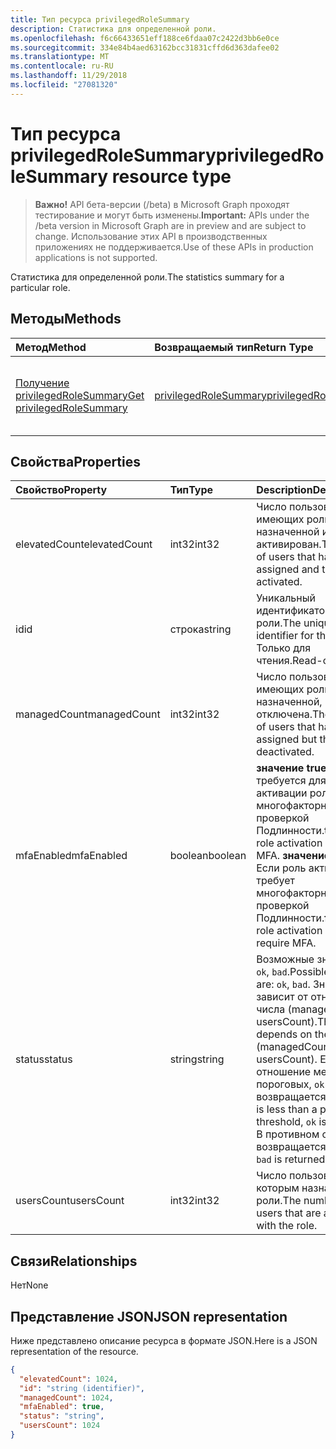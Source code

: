 ```yaml
---
title: Тип ресурса privilegedRoleSummary
description: Статистика для определенной роли.
ms.openlocfilehash: f6c66433651eff188ce6fdaa07c2422d3bb6e0ce
ms.sourcegitcommit: 334e84b4aed63162bcc31831cffd6d363dafee02
ms.translationtype: MT
ms.contentlocale: ru-RU
ms.lasthandoff: 11/29/2018
ms.locfileid: "27081320"
---
```

# <a name="privilegedrolesummary-resource-type"></a><span data-ttu-id="5a131-103">Тип ресурса privilegedRoleSummary</span><span class="sxs-lookup"><span data-stu-id="5a131-103">privilegedRoleSummary resource type</span></span>

> <span data-ttu-id="5a131-104">**Важно!** API бета-версии (/beta) в Microsoft Graph проходят тестирование и могут быть изменены.</span><span class="sxs-lookup"><span data-stu-id="5a131-104">**Important:** APIs under the /beta version in Microsoft Graph are in preview and are subject to change.</span></span> <span data-ttu-id="5a131-105">Использование этих API в производственных приложениях не поддерживается.</span><span class="sxs-lookup"><span data-stu-id="5a131-105">Use of these APIs in production applications is not supported.</span></span>

<span data-ttu-id="5a131-106">Статистика для определенной роли.</span><span class="sxs-lookup"><span data-stu-id="5a131-106">The statistics summary for a particular role.</span></span>


## <a name="methods"></a><span data-ttu-id="5a131-107">Методы</span><span class="sxs-lookup"><span data-stu-id="5a131-107">Methods</span></span>

| <span data-ttu-id="5a131-108">Метод</span><span class="sxs-lookup"><span data-stu-id="5a131-108">Method</span></span>           | <span data-ttu-id="5a131-109">Возвращаемый тип</span><span class="sxs-lookup"><span data-stu-id="5a131-109">Return Type</span></span>    |<span data-ttu-id="5a131-110">Описание</span><span class="sxs-lookup"><span data-stu-id="5a131-110">Description</span></span>|
|:---------------|:--------|:----------|
|[<span data-ttu-id="5a131-111">Получение privilegedRoleSummary</span><span class="sxs-lookup"><span data-stu-id="5a131-111">Get privilegedRoleSummary</span></span>](../api/privilegedrolesummary-get.md) | [<span data-ttu-id="5a131-112">privilegedRoleSummary</span><span class="sxs-lookup"><span data-stu-id="5a131-112">privilegedRoleSummary</span></span>](privilegedrolesummary.md) |<span data-ttu-id="5a131-113">Чтение свойства и связи объекта privilegedRoleSummary.</span><span class="sxs-lookup"><span data-stu-id="5a131-113">Read properties and relationships of privilegedRoleSummary object.</span></span>|

## <a name="properties"></a><span data-ttu-id="5a131-114">Свойства</span><span class="sxs-lookup"><span data-stu-id="5a131-114">Properties</span></span>
| <span data-ttu-id="5a131-115">Свойство</span><span class="sxs-lookup"><span data-stu-id="5a131-115">Property</span></span>     | <span data-ttu-id="5a131-116">Тип</span><span class="sxs-lookup"><span data-stu-id="5a131-116">Type</span></span>   |<span data-ttu-id="5a131-117">Description</span><span class="sxs-lookup"><span data-stu-id="5a131-117">Description</span></span>|
|:---------------|:--------|:----------|
|<span data-ttu-id="5a131-118">elevatedCount</span><span class="sxs-lookup"><span data-stu-id="5a131-118">elevatedCount</span></span>|<span data-ttu-id="5a131-119">int32</span><span class="sxs-lookup"><span data-stu-id="5a131-119">int32</span></span>|<span data-ttu-id="5a131-120">Число пользователей, имеющих роли, назначенной и роль активирован.</span><span class="sxs-lookup"><span data-stu-id="5a131-120">The number of users that have the role assigned and the role is activated.</span></span>|
|<span data-ttu-id="5a131-121">id</span><span class="sxs-lookup"><span data-stu-id="5a131-121">id</span></span>|<span data-ttu-id="5a131-122">строка</span><span class="sxs-lookup"><span data-stu-id="5a131-122">string</span></span>| <span data-ttu-id="5a131-123">Уникальный идентификатор для роли.</span><span class="sxs-lookup"><span data-stu-id="5a131-123">The unique identifier for the role.</span></span> <span data-ttu-id="5a131-124">Только для чтения.</span><span class="sxs-lookup"><span data-stu-id="5a131-124">Read-only.</span></span>|
|<span data-ttu-id="5a131-125">managedCount</span><span class="sxs-lookup"><span data-stu-id="5a131-125">managedCount</span></span>|<span data-ttu-id="5a131-126">int32</span><span class="sxs-lookup"><span data-stu-id="5a131-126">int32</span></span>|<span data-ttu-id="5a131-127">Число пользователей, имеющих роли, назначенной, но роль отключена.</span><span class="sxs-lookup"><span data-stu-id="5a131-127">The number of users that have the role assigned but the role is deactivated.</span></span>|
|<span data-ttu-id="5a131-128">mfaEnabled</span><span class="sxs-lookup"><span data-stu-id="5a131-128">mfaEnabled</span></span>|<span data-ttu-id="5a131-129">boolean</span><span class="sxs-lookup"><span data-stu-id="5a131-129">boolean</span></span>|<span data-ttu-id="5a131-130">**значение true,** Если требуется для активации роли многофакторной проверкой Подлинности.</span><span class="sxs-lookup"><span data-stu-id="5a131-130">**true** if the role activation requires MFA.</span></span> <span data-ttu-id="5a131-131">**значение false,** Если роль активации не требует многофакторной проверкой Подлинности.</span><span class="sxs-lookup"><span data-stu-id="5a131-131">**false** if the role activation doesn't require MFA.</span></span>|
|<span data-ttu-id="5a131-132">status</span><span class="sxs-lookup"><span data-stu-id="5a131-132">status</span></span>|<span data-ttu-id="5a131-133">string</span><span class="sxs-lookup"><span data-stu-id="5a131-133">string</span></span>| <span data-ttu-id="5a131-134">Возможные значения: `ok`, `bad`.</span><span class="sxs-lookup"><span data-stu-id="5a131-134">Possible values are: `ok`, `bad`.</span></span> <span data-ttu-id="5a131-135">Значение зависит от отношение числа (managedCount / usersCount).</span><span class="sxs-lookup"><span data-stu-id="5a131-135">The value depends on the ratio of (managedCount / usersCount).</span></span> <span data-ttu-id="5a131-136">Если отношение меньше, чем пороговых, `ok` возвращается.</span><span class="sxs-lookup"><span data-stu-id="5a131-136">If the ratio is less than a predefined threshold, `ok` is returned.</span></span> <span data-ttu-id="5a131-137">В противном случае `bad` возвращается.</span><span class="sxs-lookup"><span data-stu-id="5a131-137">Otherwise, `bad` is returned.</span></span>|
|<span data-ttu-id="5a131-138">usersCount</span><span class="sxs-lookup"><span data-stu-id="5a131-138">usersCount</span></span>|<span data-ttu-id="5a131-139">int32</span><span class="sxs-lookup"><span data-stu-id="5a131-139">int32</span></span>|<span data-ttu-id="5a131-140">Число пользователей, которым назначен роли.</span><span class="sxs-lookup"><span data-stu-id="5a131-140">The number of users that are assigned with the role.</span></span>|

## <a name="relationships"></a><span data-ttu-id="5a131-141">Связи</span><span class="sxs-lookup"><span data-stu-id="5a131-141">Relationships</span></span>
<span data-ttu-id="5a131-142">Нет</span><span class="sxs-lookup"><span data-stu-id="5a131-142">None</span></span>


## <a name="json-representation"></a><span data-ttu-id="5a131-143">Представление JSON</span><span class="sxs-lookup"><span data-stu-id="5a131-143">JSON representation</span></span>

<span data-ttu-id="5a131-144">Ниже представлено описание ресурса в формате JSON.</span><span class="sxs-lookup"><span data-stu-id="5a131-144">Here is a JSON representation of the resource.</span></span>

<!-- {
  "blockType": "resource",
  "optionalProperties": [

  ],
  "@odata.type": "microsoft.graph.privilegedRoleSummary"
}-->

```json
{
  "elevatedCount": 1024,
  "id": "string (identifier)",
  "managedCount": 1024,
  "mfaEnabled": true,
  "status": "string",
  "usersCount": 1024
}

```

<!-- uuid: 8fcb5dbc-d5aa-4681-8e31-b001d5168d79
2015-10-25 14:57:30 UTC -->
<!-- {
  "type": "#page.annotation",
  "description": "privilegedRoleSummary resource",
  "keywords": "",
  "section": "documentation",
  "tocPath": ""
}-->